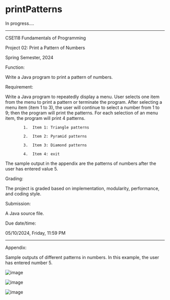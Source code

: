 # printPatterns

In progress....

---

CSE118 Fundamentals of Programming

Project 02: Print a Pattern of Numbers

Spring Semester, 2024

Function:

Write a Java program to print a pattern of numbers.

Requirement: 

Write a Java program to repeatedly display a menu. User selects one item from the menu to print a pattern or terminate the program. After selecting a menu item (item 1 to 3), the user will continue to select a number from 1 to 9; then the program will print the patterns. For each selection of an menu item, the program will print 4 patterns.

			1.	Item 1: Triangle patterns 
	 
			2.	Item 2: Pyramid patterns
	 
			3.	Item 3: Diamond patterns
	 
			4.	Item 4: exit
	 

The sample output in the appendix are the patterns of numbers after the user has entered value 5.

Grading:

The project is graded based on implementation, modularity, performance, and coding style.

Submission:

A Java source file.

Due date/time:

05/10/2024, Friday, 11:59 PM

-------

Appendix: 

Sample outputs of different patterns in numbers. In this example, the user has entered number 5. 

![image](https://github.com/jenniferjung2024/printPatterns/assets/164530692/d914e974-2408-43eb-b1ca-1432d6862e56)

![image](https://github.com/jenniferjung2024/printPatterns/assets/164530692/be901a26-efe2-4663-9b79-7c38785f5d5d)

![image](https://github.com/jenniferjung2024/printPatterns/assets/164530692/081601fb-eac4-4696-bb4e-b6918defbcf1)



